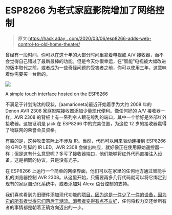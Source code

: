 # ESP8266 为老式家庭影院增加了网络控制

> 原文:[https://hack aday . com/2020/03/06/esp8266-adds-web-control-to-old-home-theater/](https://hackaday.com/2020/03/06/esp8266-adds-web-control-to-old-home-theater/)

曾经有一段时间，你可以在这十年的大部分时间里拿着电视或 A/V 接收器，而不会觉得自己错过了最新最棒的功能。但是今天你很幸运，在“智能”电视被大幅改进的版本取代之前，或者成为一些奇怪问题的受害者之前，你可以使用三年，这意味着你需要买一台新的。

[![](../Images/1e82f41533aa9126486e664a3bcbd5b8.png)](https://hackaday.com/wp-content/uploads/2020/03/denon_detail.jpg)

A simple touch interface hosted on the ESP8266

不满足于计划淘汰的现状，[aamarioneta]最近开始着手为大约 2008 年的 Denon AVR 2308 家庭影院接收器添加少量现代便利。像任何好的 A/V 接收器一样，AVR 2308 的背板上有一系列令人眼花缭乱的端口，其中一个恰好是外部红外接收器。这被证明是 jack 在 ESP8266 中的完美位置，为这位 12 岁的接收器赢得了物联网的荣誉会员资格。

有趣的是，这种攻击实际上不涉及 IR。当然，代码可以用来驱动连接到 ESP8266 的 GPIO 引脚的 IR LED，AVR 2308 会做出响应，就好像正在使用原始遥控器一样；但是这有什么意思呢？多亏了接收器端口，他们能够将红外代码直接注入设备。这是相同的协议，只是没有光子。

在 ESP8266 上运行一个简单的网络界面，他们可以在家里的任何地方通过智能手机的浏览器控制 AVR 2308。从这里开始，只需要再多几行代码就可以将它绑定到现有的家庭自动化系统中，或者添加对 Alexa 语音控制的支持。

我们喜欢看到为旧硬件添加现代功能的[项目，因为这是一件少了一件的设备，因为它的所有者觉得它们落后于潮流。](https://hackaday.com/2020/01/27/esp32-serial-interface-modernizes-old-equipment/)[消费者变得有点不友好](https://hackaday.com/2020/02/24/ethics-whiplash-as-sonos-tries-every-possible-wrong-way-to-handle-iot-right/)，任何将权力交还给所有者的事情都是朝着正确方向迈出的一步。